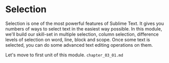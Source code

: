 Selection
==========

Selection is one of the most powerful features of Sublime Text. It gives you
numbers of ways to select text in the easiest way possible. In this module,
we'll build our skill-set in multiple selection, column selection, difference 
levels of selection on word, line, block and scope. Once some text is selected,
you can do some advanced text editing operations on them.

Let's move to first unit of this module. `chapter_03_01.md` 
